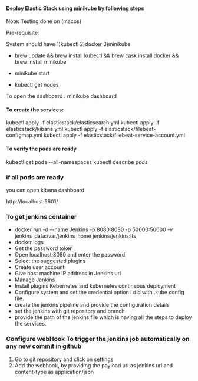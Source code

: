 #### Deploy Elastic Stack using minikube by following steps

Note: Testing done on (macos)

Pre-requisite:

System should have
1)kubectl
2)docker
3)minikube

* brew update && brew install kubectl && brew cask install docker && brew install minikube

* minikube start

* kubectl get nodes

To open the dashboard : minikube dashboard

#### To create the services:
kubectl apply -f elasticstack/elasticsearch.yml
kubectl apply -f elasticstack/kibana.yml
kubectl apply -f elasticstack/filebeat-configmap.yml
kubectl apply -f elasticstack/filebeat-service-account.yml

#### To verify the pods are ready

kubectl get pods --all-namespaces
kubectl describe pods <pod-name>

### if all pods are ready

you can open kibana dashboard

http://localhost:5601/

### To get jenkins container

* docker run -d --name Jenkins -p 8080:8080 -p 50000:50000 -v jenkins_data:/var/jenkins_home jenkins/jenkins:lts
* docker logs <container id>
* Get the password token
* Open localhost:8080 and enter the password
* Select the suggested plugins
* Create user account
* Give host machine IP address in Jenkins url
* Manage Jenkins
* Install plugins Kebernetes and kubernetes contineous deployment
* Configure system and set the credential option i did with .kube config file.
* create the jenkins pipeline and provide the configuration details
* set the jenkins with git repository and branch
* provide the path of the jenkins file which is having all the steps to deploy the services.

### Configure webHook To trigger the jenkins job automatically on any new commit in github

1) Go to git repository and click on settings
2) Add the webhook, by providing the payload url as jenkins url and content-type as application/json









